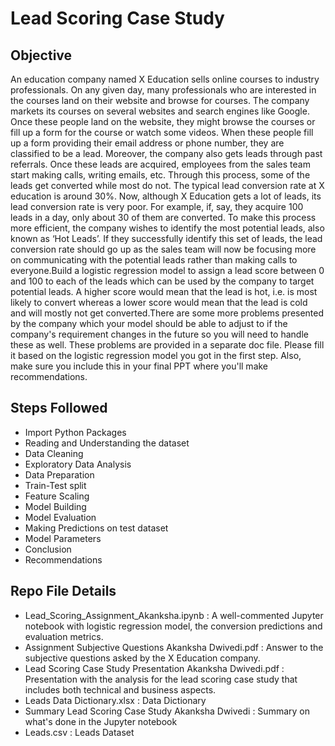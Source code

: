 # Lead Scoring Case Study

## Objective
An education company named X Education sells online courses to industry professionals. On any given day, many professionals who are interested in the courses land on their website and browse for courses. The company markets its courses on several websites and search engines like Google. Once these people land on the website, they might browse the courses or fill up a form for the course or watch some videos. When these people fill up a form providing their email address or phone number, they are classified to be a lead. Moreover, the company also gets leads through past referrals. Once these leads are acquired, employees from the sales team start making calls, writing emails, etc. Through this process, some of the leads get converted while most do not. The typical lead conversion rate at X education is around 30%. Now, although X Education gets a lot of leads, its lead conversion rate is very poor. For example, if, say, they acquire 100 leads in a day, only about 30 of them are converted. To make this process more efficient, the company wishes to identify the most potential leads, also known as ‘Hot Leads’. If they successfully identify this set of leads, the lead conversion rate should go up as the sales team will now be focusing more on communicating with the potential leads rather than making calls to everyone.Build a logistic regression model to assign a lead score between 0 and 100 to each of the leads which can be used by the company to target potential leads. A higher score would mean that the lead is hot, i.e. is most likely to convert whereas a lower score would mean that the lead is cold and will mostly not get converted.There are some more problems presented by the company which your model should be able to adjust to if the company's requirement changes in the future so you will need to handle these as well. These problems are provided in a separate doc file. Please fill it based on the logistic regression model you got in the first step. Also, make sure you include this in your final PPT where you'll make recommendations.
## Steps Followed
- Import Python Packages
- Reading and Understanding the dataset
- Data Cleaning
- Exploratory Data Analysis
- Data Preparation
- Train-Test split
- Feature Scaling
- Model Building
- Model Evaluation
- Making Predictions on test dataset
- Model Parameters
- Conclusion
- Recommendations
## Repo File Details
- Lead_Scoring_Assignment_Akanksha.ipynb : A well-commented Jupyter notebook with logistic regression model, the conversion predictions and evaluation metrics.
- Assignment Subjective Questions Akanksha Dwivedi.pdf : Answer to the subjective questions asked by the X Education company.
- Lead Scoring Case Study Presentation Akanksha Dwivedi.pdf : Presentation with the analysis for the lead scoring case study that includes both technical and business aspects.
- Leads Data Dictionary.xlsx : Data Dictionary
- Summary Lead Scoring Case Study Akanksha Dwivedi : Summary on what's done in the Jupyter notebook
- Leads.csv : Leads Dataset
